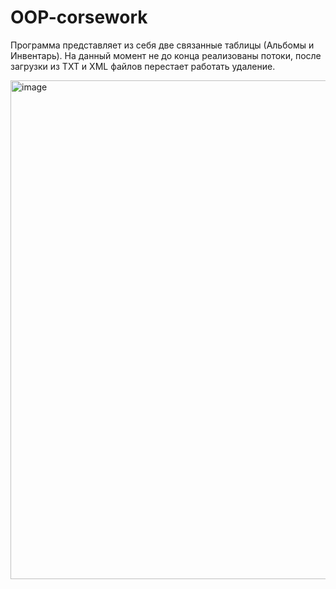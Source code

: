 # OOP-corsework
Программа представляет из себя две связанные таблицы (Альбомы и Инвентарь). На данный момент не до конца реализованы потоки, после загрузки из TXT и XML файлов перестает работать удаление.

<img width="798" alt="image" src="https://github.com/user-attachments/assets/c7ae9231-cf7d-47db-90cc-594f11a1a7f0" />
